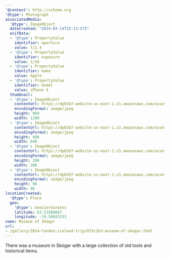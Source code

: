 ```yaml
---
'@context': http://schema.org
'@type': Photograph
associatedMedia:
  '@type': ImageObject
  dateCreated: "2014-03-14T15:13:57Z"
  exifData:
  - '@type': PropertyValue
    identifier: aperture
    value: f/2.4
  - '@type': PropertyValue
    identifier: exposure
    value: 1/20
  - '@type': PropertyValue
    identifier: make
    value: Apple
  - '@type': PropertyValue
    identifier: model
    value: iPhone 5
  thumbnail:
  - '@type': ImageObject
    contentUrl: https://dpb587-website-us-east-1.s3.amazonaws.com/asset/gallery/2014-london-iceland-trip/833c1b3-museum-of-skogar~1280.jpg
    encodingFormat: image/jpeg
    height: 960
    width: 1280
  - '@type': ImageObject
    contentUrl: https://dpb587-website-us-east-1.s3.amazonaws.com/asset/gallery/2014-london-iceland-trip/833c1b3-museum-of-skogar~640w.jpg
    encodingFormat: image/jpeg
    height: 480
    width: 640
  - '@type': ImageObject
    contentUrl: https://dpb587-website-us-east-1.s3.amazonaws.com/asset/gallery/2014-london-iceland-trip/833c1b3-museum-of-skogar~200x200.jpg
    encodingFormat: image/jpeg
    height: 200
    width: 200
  - '@type': ImageObject
    contentUrl: https://dpb587-website-us-east-1.s3.amazonaws.com/asset/gallery/2014-london-iceland-trip/833c1b3-museum-of-skogar~96x96.jpg
    encodingFormat: image/jpeg
    height: 96
    width: 96
locationCreated:
  '@type': Place
  geo:
    '@type': GeoCoordinates
    latitude: 63.51988667
    longitude: -19.50683333
name: Museum of Skógar
url:
- /gallery/2014-london-iceland-trip/833c1b3-museum-of-skogar.html
---
```


There was a museum in Skógar with a large collection of old tools and historical items.
